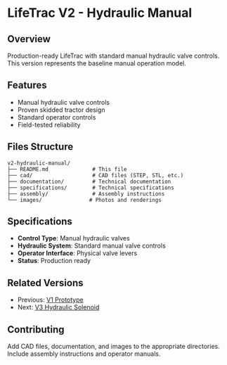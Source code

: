 # LifeTrac V2 - Hydraulic Manual

## Overview
Production-ready LifeTrac with standard manual hydraulic valve controls. This version represents the baseline manual operation model.

## Features
- Manual hydraulic valve controls
- Proven skidded tractor design
- Standard operator controls
- Field-tested reliability

## Files Structure
```
v2-hydraulic-manual/
├── README.md              # This file
├── cad/                   # CAD files (STEP, STL, etc.)
├── documentation/         # Technical documentation
├── specifications/        # Technical specifications
├── assembly/              # Assembly instructions
└── images/               # Photos and renderings
```

## Specifications
- **Control Type**: Manual hydraulic valves
- **Hydraulic System**: Standard manual valve controls
- **Operator Interface**: Physical valve levers
- **Status**: Production ready

## Related Versions
- Previous: [V1 Prototype](../v1-prototype/)
- Next: [V3 Hydraulic Solenoid](../v3-hydraulic-solenoid/)

## Contributing
Add CAD files, documentation, and images to the appropriate directories. Include assembly instructions and operator manuals.